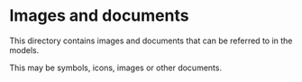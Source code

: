 # Images and documents

This directory contains images and documents that can be referred to in the models.

This may be symbols, icons, images or other documents.
